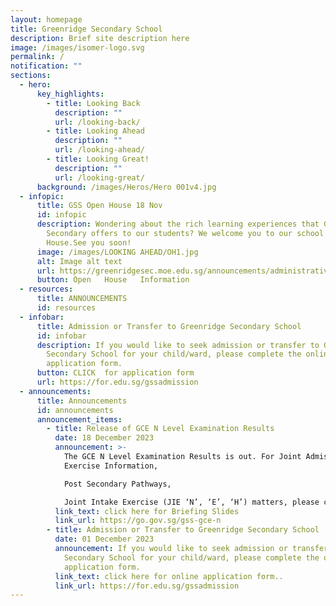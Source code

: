 ```yaml
---
layout: homepage
title: Greenridge Secondary School
description: Brief site description here
image: /images/isomer-logo.svg
permalink: /
notification: ""
sections:
  - hero:
      key_highlights:
        - title: Looking Back
          description: ""
          url: /looking-back/
        - title: Looking Ahead
          description: ""
          url: /looking-ahead/
        - title: Looking Great!
          description: ""
          url: /looking-great/
      background: /images/Heros/Hero 001v4.jpg
  - infopic:
      title: GSS Open House 18 Nov
      id: infopic
      description: Wondering about the rich learning experiences that Greenridge
        Secondary offers to our students? We welcome you to our school's Open
        House.See you soon!
      image: /images/LOOKING AHEAD/OH1.jpg
      alt: Image alt text
      url: https://greenridgesec.moe.edu.sg/announcements/administrative/openhouse2023/
      button: Open   House   Information
  - resources:
      title: ANNOUNCEMENTS
      id: resources
  - infobar:
      title: Admission or Transfer to Greenridge Secondary School
      id: infobar
      description: If you would like to seek admission or transfer to Greenridge
        Secondary School for your child/ward, please complete the online
        application form.
      button: CLICK  for application form
      url: https://for.edu.sg/gssadmission
  - announcements:
      title: Announcements
      id: announcements
      announcement_items:
        - title: Release of GCE N Level Examination Results
          date: 18 December 2023
          announcement: >-
            The GCE N Level Examination Results is out. For Joint Admission
            Exercise Information,

            Post Secondary Pathways, 

            Joint Intake Exercise (JIE ‘N’, ‘E’, ‘H’) matters, please click the following.
          link_text: click here for Briefing Slides
          link_url: https://go.gov.sg/gss-gce-n
        - title: Admission or Transfer to Greenridge Secondary School
          date: 01 December 2023
          announcement: If you would like to seek admission or transfer to Greenridge
            Secondary School for your child/ward, please complete the online
            application form.
          link_text: click here for online application form..
          link_url: https://for.edu.sg/gssadmission
---
```

